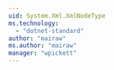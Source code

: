 ```yaml
---
uid: System.Xml.XmlNodeType
ms.technology: 
  - "dotnet-standard"
author: "mairaw"
ms.author: "mairaw"
manager: "wpickett"
---
```

